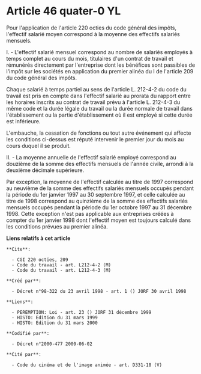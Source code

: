 # Article 46 quater-0 YL

Pour l'application de l'article 220 octies du code général des impôts, l'effectif salarié moyen correspond à la moyenne des
effectifs salariés mensuels.

I. - L'effectif salarié mensuel correspond au nombre de salariés employés à temps complet au cours du mois, titulaires d'un
contrat de travail et rémunérés directement par l'entreprise dont les bénéfices sont passibles de l'impôt sur les sociétés en
application du premier alinéa du I de l'article 209 du code général des impôts.

Chaque salarié à temps partiel au sens de l'article L. 212-4-2 du code du travail est pris en compte dans l'effectif salarié
au prorata du rapport entre les horaires inscrits au contrat de travail prévu à l'article L. 212-4-3 du même code et la durée
légale du travail ou la durée normale de travail dans l'établissement ou la partie d'établissement où il est employé si cette
durée est inférieure.

L'embauche, la cessation de fonctions ou tout autre événement qui affecte les conditions ci-dessus est réputé intervenir le
premier jour du mois au cours duquel il se produit.

II. - La moyenne annuelle de l'effectif salarié employé correspond au douzième de la somme des effectifs mensuels de l'année
civile, arrondi à la deuxième décimale supérieure.

Par exception, la moyenne de l'effectif calculée au titre de 1997 correspond au neuvième de la somme des effectifs salariés
mensuels occupés pendant la période du 1er janvier 1997 au 30 septembre 1997, et celle calculée au titre de 1998 correspond
au quinzième de la somme des effectifs salariés mensuels occupés pendant la période du 1er octobre 1997 au 31 décembre 1998.
Cette exception n'est pas applicable aux entreprises créées à compter du 1er janvier 1998 dont l'effectif moyen est toujours
calculé dans les conditions prévues au premier alinéa.

**Liens relatifs à cet article**

	**Cite**:

	  - CGI 220 octies, 209
	  - Code du travail - art. L212-4-2 (M)
	  - Code du travail - art. L212-4-3 (M)

	**Créé par**:

	  - Décret n°98-322 du 23 avril 1998 - art. 1 () JORF 30 avril 1998

	**Liens**:

	  - PEREMPTION: Loi - art. 23 () JORF 31 décembre 1999
	  - HISTO: Edition du 31 mars 1999
	  - HISTO: Edition du 31 mars 2000

	**Codifié par**:

	  - Décret n°2000-477 2000-06-02

	**Cité par**:

	  - Code du cinéma et de l'image animée - art. D331-18 (V)
